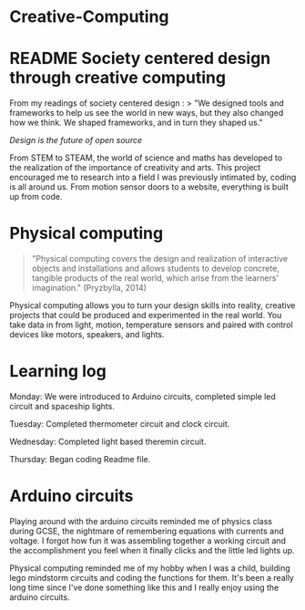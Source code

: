 # Creative-Computing

# README Society centered design through creative computing #

From my readings of society centered design : > "We designed tools and frameworks to help us see the world in new ways, but they also changed how we think. We shaped frameworks, and in turn they shaped us."

*Design is the future of open source*

From STEM to STEAM, the world of science and maths has developed to the realization of the importance of creativity and arts. This project encouraged me to research into a field I was previously intimated by, coding is all around us. From motion sensor doors to a website, everything is built up from code. 

# Physical computing #

> "Physical computing covers the design and realization of interactive objects and installations and allows students to develop concrete, tangible products of the real world, which arise from the learners’ imagination." (Pryzbylla, 2014)

Physical computing allows you to turn your design skills into reality, creative projects that could be produced and experimented in the real world. You take data in from light, motion, temperature sensors and paired with control devices like motors, speakers, and lights. 

# Learning log #

Monday:
We were introduced to Arduino circuits, completed simple led circuit and spaceship lights.

Tuesday:
Completed thermometer circuit and clock circuit.

Wednesday:
Completed light based theremin circuit.

Thursday:
Began coding Readme file.

# Arduino circuits #

Playing around with the arduino circuits reminded me of physics class during GCSE, the nightmare of remembering equations with currents and voltage. I forgot how fun it was assembling together a working circuit and the accomplishment you feel when it finally clicks and the little led lights up. 

Physical computing reminded me of my hobby when I was a child, building lego mindstorm circuits and coding the functions for them. It's been a really long time since I've done something like this and I really enjoy using the arduino circuits.

 
    

